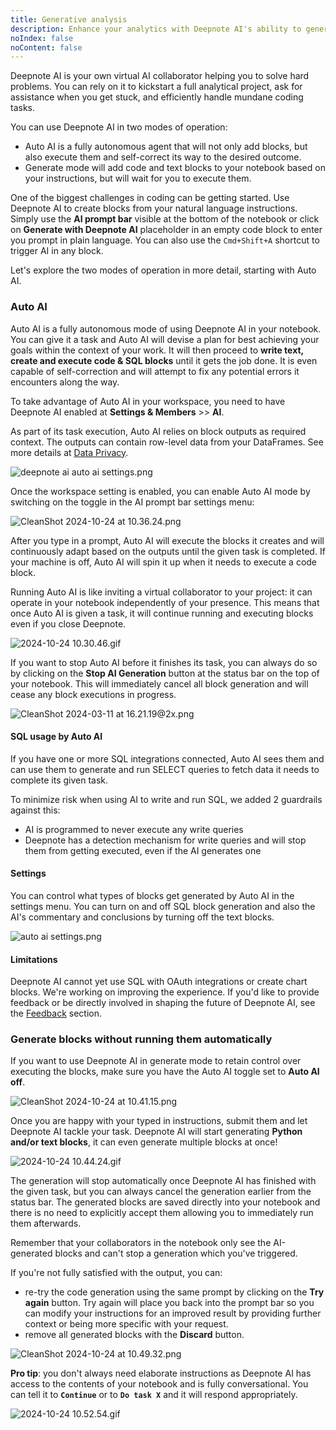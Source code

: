 ```yaml
---
title: Generative analysis
description: Enhance your analytics with Deepnote AI's ability to generate and execute code effortlessly.
noIndex: false
noContent: false
---
```


Deepnote AI is your own virtual AI collaborator helping you to solve hard problems. You can rely on it to kickstart a full analytical project, ask for assistance when you get stuck, and efficiently handle mundane coding tasks.

You can use Deepnote AI in two modes of operation:

- Auto AI is a fully autonomous agent that will not only add blocks, but also execute them and self-correct its way to the desired outcome.
- Generate mode will add code and text blocks to your notebook based on your instructions, but will wait for you to execute them.

One of the biggest challenges in coding can be getting started. Use Deepnote AI to create blocks from your natural language instructions. Simply use the **AI prompt bar** visible at the bottom of the notebook or click on **Generate with Deepnote AI** placeholder in an empty code block to enter you prompt in plain language. You can also use the `Cmd+Shift+A` shortcut to trigger AI in any block.

Let's explore the two modes of operation in more detail, starting with Auto AI.

### Auto AI

Auto AI is a fully autonomous mode of using Deepnote AI in your notebook. You can give it a task and Auto AI will devise a plan for best achieving your goals within the context of your work. It will then proceed to **write text, create and execute code & SQL blocks** until it gets the job done. It is even capable of self-correction and will attempt to fix any potential errors it encounters along the way.

To take advantage of Auto AI in your workspace, you need to have Deepnote AI enabled at **Settings & Members** >> **AI**.

<Callout status="info">As part of its task execution, Auto AI relies on block outputs as required context. The outputs can contain row-level data from your DataFrames. See more details at [Data Privacy](/docs/ai-data-privacy).</Callout>

![deepnote ai auto ai settings.png](https://media.graphassets.com/CjvK2ZNTSm60V4CIEoFQ)

Once the workspace setting is enabled, you can enable Auto AI mode by switching on the toggle in the AI prompt bar settings menu:

![CleanShot 2024-10-24 at 10.36.24.png](https://media.graphassets.com/Ep4w7izcQ6OT1E2jqPCy)

After you type in a prompt, Auto AI will execute the blocks it creates and will continuously adapt based on the outputs until the given task is completed. If your machine is off, Auto AI will spin it up when it needs to execute a code block.

Running Auto AI is like inviting a virtual collaborator to your project: it can operate in your notebook independently of your presence. This means that once Auto AI is given a task, it will continue running and executing blocks even if you close Deepnote.

![2024-10-24 10.30.46.gif](https://media.graphassets.com/HTQCWgKZR7SiMX80Sm8B)

If you want to stop Auto AI before it finishes its task, you can always do so by clicking on the **Stop AI Generation** button at the status bar on the top of your notebook. This will immediately cancel all block generation and will cease any block executions in progress.

![CleanShot 2024-03-11 at 16.21.19@2x.png](https://media.graphassets.com/SV18mnlQaaMnFphEBZeO)

#### SQL usage by Auto AI

If you have one or more SQL integrations connected, Auto AI sees them and can use them to generate and run SELECT queries to fetch data it needs to complete its given task.

To minimize risk when using AI to write and run SQL, we added 2 guardrails against this:

- AI is programmed to never execute any write queries
- Deepnote has a detection mechanism for write queries and will stop them from getting executed, even if the AI generates one

#### Settings

You can control what types of blocks get generated by Auto AI in the settings menu. You can turn on and off SQL block generation and also the AI's commentary and conclusions by turning off the text blocks.

![auto ai settings.png](https://media.graphassets.com/BWG6hQYoSwmO8bE1GeRW)

#### Limitations

Deepnote AI cannot yet use SQL with OAuth integrations or create chart blocks. We're working on improving the experience. If you'd like to provide feedback or be directly involved in shaping the future of Deepnote AI, see the [Feedback](/docs/deepnote-ai#feedback) section.

### Generate blocks without running them automatically

If you want to use Deepnote AI in generate mode to retain control over executing the blocks, make sure you have the Auto AI toggle set to **Auto AI off**.

![CleanShot 2024-10-24 at 10.41.15.png](https://media.graphassets.com/YSA3OCj0SCGW2asSj3pn)

Once you are happy with your typed in instructions, submit them and let Deepnote AI tackle your task. Deepnote AI will start generating **Python and/or text blocks**, it can even generate multiple blocks at once!

![2024-10-24 10.44.24.gif](https://media.graphassets.com/5lt95gUhSOC4CYRAj5F4)

The generation will stop automatically once Deepnote AI has finished with the given task, but you can always cancel the generation earlier from the status bar. The generated blocks are saved directly into your notebook and there is no need to explicitly accept them allowing you to immediately run them afterwards.

Remember that your collaborators in the notebook only see the AI-generated blocks and can't stop a generation which you've triggered.

If you're not fully satisfied with the output, you can:

- re-try the code generation using the same prompt by clicking on the **Try again** button. Try again will place you back into the prompt bar so you can modify your instructions for an improved result by providing further context or being more specific with your request.
- remove all generated blocks with the **Discard** button.

![CleanShot 2024-10-24 at 10.49.32.png](https://media.graphassets.com/A9iuxzXdSvCJm93fvGrn)

**Pro tip**: you don't always need elaborate instructions as Deepnote AI has access to the contents of your notebook and is fully conversational. You can tell it to **`Continue`** or to **`Do task X`** and it will respond appropriately.

![2024-10-24 10.52.54.gif](https://media.graphassets.com/V3lP15MSSSQVChE2PxC5)
